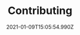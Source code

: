 ---
title: Contributing
date: 2021-01-09T15:05:54.990Z
weight: 40
description: mimiumへのコントリビューション
BookCollapseSection: true
draft: false
---